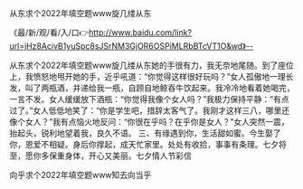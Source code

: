 从东求个2022年填空题www旋几缕从东

《最/新/观/看/入/口👉http://www.baidu.com/link?url=jHz8AcivB1yuSpc8sJSrNM3GjOR6OSPiMLRbBTcVT1O&wd》--

从东求个2022年填空题www旋几缕从东她的手很有力，我无奈地尾随。到了座位上，我愤怒地甩开她的手，近乎吼道：“你觉得这样很好玩吗？”女人孤傲地一理长发，叫了两瓶酒，并递给我一瓶，自顾自地鲸吞牛饮起来。我冷冷地看着她喝完，一言不发。女人缓缓放下酒瓶：“你觉得我像个女人吗？”我极力保持平静：“有点过了。”女人低低地笑了：“你是学生吧，措辞太客气了。我刚才这样三八，哪里还像个女人？”我有点恼火地反问：“你很在乎吗？在乎你是女人？”女人突然一震，抬起头，锐利地望着我，良久不语。
	三、有缘遇到你，生活甜如蜜。今生娶了你，恩爱不相疑。身后你撑起，成天忙家里。处处有收拾，事事有条理。七夕将至，愿你多保重身体，开心又美丽。七夕情人节彩信





向乎求个2022年填空题www知去向当乎
